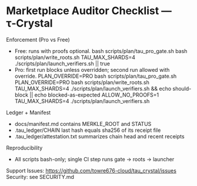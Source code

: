 # Marketplace Auditor Checklist — τ‑Crystal

Enforcement (Pro vs Free)
- Free: runs with proofs optional.
  bash scripts/plan/tau_pro_gate.sh
  bash scripts/plan/write_roots.sh
  TAU_MAX_SHARDS=4 ./scripts/plan/launch_verifiers.sh || true
- Pro: first run blocks unless overridden; second run allowed with override.
  PLAN_OVERRIDE=PRO bash scripts/plan/tau_pro_gate.sh
  PLAN_OVERRIDE=PRO bash scripts/plan/write_roots.sh
  TAU_MAX_SHARDS=4 ./scripts/plan/launch_verifiers.sh && echo should-block || echo blocked-as-expected
  ALLOW_NO_PROOFS=1 TAU_MAX_SHARDS=4 ./scripts/plan/launch_verifiers.sh

Ledger + Manifest
- docs/manifest.md contains MERKLE_ROOT and STATUS
- .tau_ledger/CHAIN last hash equals sha256 of its receipt file
- .tau_ledger/attestation.txt summarizes chain head and recent receipts

Reproducibility
- All scripts bash-only; single CI step runs gate → roots → launcher

Support
Issues: https://github.com/towre676-cloud/tau_crystal/issues
Security: see SECURITY.md
